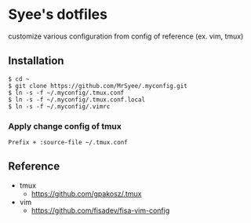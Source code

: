 # Syee's dotfiles
customize various configuration from config of reference (ex. vim, tmux)

## Installation
```
$ cd ~
$ git clone https://github.com/MrSyee/.myconfig.git
$ ln -s -f ~/.myconfig/.tmux.conf
$ ln -s -f ~/.myconfig/.tmux.conf.local
$ ln -s -f ~/.myconfig/.vimrc
```

### Apply change config of tmux
```
Prefix + :source-file ~/.tmux.conf
```

## Reference
- tmux
    - https://github.com/gpakosz/.tmux
- vim
    - https://github.com/fisadev/fisa-vim-config
